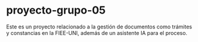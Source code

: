 # proyecto-grupo-05
Este es un proyecto relacionado a la gestión de documentos como trámites y constancias en la FIEE-UNI, además de un asistente IA para el proceso.
